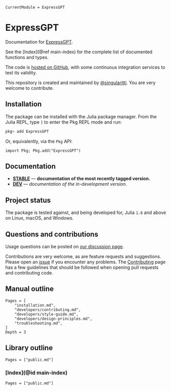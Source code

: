 ```@meta
CurrentModule = ExpressGPT
```

# ExpressGPT

Documentation for [ExpressGPT](https://github.com/MineralsCloud/ExpressGPT.jl).

See the [Index](@ref main-index) for the complete list of documented functions
and types.

The code is [hosted on GitHub](https://github.com/MineralsCloud/ExpressGPT.jl),
with some continuous integration services to test its validity.

This repository is created and maintained by [@singularitti](https://github.com/singularitti).
You are very welcome to contribute.

## Installation

The package can be installed with the Julia package manager.
From the Julia REPL, type `]` to enter the Pkg REPL mode and run:

```julia
pkg> add ExpressGPT
```

Or, equivalently, via the `Pkg` API:

```@repl
import Pkg; Pkg.add("ExpressGPT")
```

## Documentation

- [**STABLE**](https://MineralsCloud.github.io/ExpressGPT.jl/stable) — **documentation of the most recently tagged version.**
- [**DEV**](https://MineralsCloud.github.io/ExpressGPT.jl/dev) — _documentation of the in-development version._

## Project status

The package is tested against, and being developed for, Julia `1.6` and above on Linux,
macOS, and Windows.

## Questions and contributions

Usage questions can be posted on
[our discussion page](https://github.com/MineralsCloud/ExpressGPT.jl/discussions).

Contributions are very welcome, as are feature requests and suggestions. Please open an
[issue](https://github.com/MineralsCloud/ExpressGPT.jl/issues)
if you encounter any problems. The [Contributing](@ref) page has
a few guidelines that should be followed when opening pull requests and contributing code.

## Manual outline

```@contents
Pages = [
    "installation.md",
    "developers/contributing.md",
    "developers/style-guide.md",
    "developers/design-principles.md",
    "troubleshooting.md",
]
Depth = 3
```

## Library outline

```@contents
Pages = ["public.md"]
```

### [Index](@id main-index)

```@index
Pages = ["public.md"]
```
